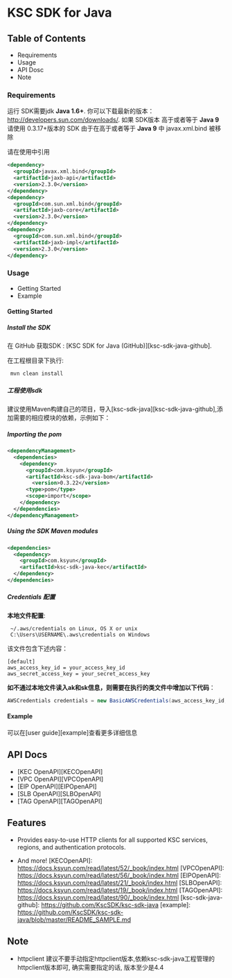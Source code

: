 # KSC SDK for Java 

## Table of Contents
* Requirements
* Usage
* API Dosc
* Note

### Requirements ###
运行 SDK需要jdk **Java 1.6+**. 你可以下载最新的版本： http://developers.sun.com/downloads/.
如果 SDK版本 高于或者等于 **Java 9** 请使用 0.3.17+版本的 SDK 
由于在高于或者等于 **Java 9** 中 javax.xml.bind 被移除 

请在使用中引用
```xml
<dependency>
  <groupId>javax.xml.bind</groupId>
  <artifactId>jaxb-api</artifactId>
  <version>2.3.0</version>
</dependency>
<dependency>
  <groupId>com.sun.xml.bind</groupId>
  <artifactId>jaxb-core</artifactId>
  <version>2.3.0</version>
</dependency>
<dependency>
  <groupId>com.sun.xml.bind</groupId>
  <artifactId>jaxb-impl</artifactId>
  <version>2.3.0</version>
</dependency>
```

### Usage ###
* Getting Started
* Example

#### Getting Started ####

##### Install the SDK #####
在 GitHub 获取SDK : [KSC SDK for Java (GitHub)][ksc-sdk-java-github].

在工程根目录下执行:
```sh
 mvn clean install
 ```
 
##### 工程使用sdk #####

建议使用Maven构建自己的项目，导入[ksc-sdk-java][ksc-sdk-java-github],添加需要的相应模块的依赖，示例如下：

##### Importing the pom #####

```xml
<dependencyManagement>
  <dependencies>
    <dependency>
      <groupId>com.ksyun</groupId>
	  <artifactId>ksc-sdk-java-bom</artifactId>
        <version>0.3.22</version>
	  <type>pom</type>
      <scope>import</scope>
    </dependency>
  </dependencies>
</dependencyManagement>
```


##### Using the SDK Maven modules #####

```xml
<dependencies>
  <dependency>
    <groupId>com.ksyun</groupId>
	<artifactId>ksc-sdk-java-kec</artifactId>
  </dependency>
</dependencies>
```

##### Credentials 配置 #####

**本地文件配置**:
```
 ~/.aws/credentials on Linux, OS X or unix
 C:\Users\USERNAME\.aws\credentials on Windows
```
该文件包含下述内容：

```
[default]
aws_access_key_id = your_access_key_id
aws_secret_access_key = your_secret_access_key
```

**如不通过本地文件读入ak和sk信息，则需要在执行的类文件中增加以下代码**：

```java
AWSCredentials credentials = new BasicAWSCredentials(aws_access_key_id, aws_secret_access_key);
```

#### Example ####
可以在[user guide][example]查看更多详细信息
## API Docs ##

* [KEC OpenAPI][KECOpenAPI]
* [VPC OpenAPI][VPCOpenAPI]
* [EIP OpenAPI][EIPOpenAPI]
* [SLB OpenAPI][SLBOpenAPI]
* [TAG OpenAPI][TAGOpenAPI]


## Features

* Provides easy-to-use HTTP clients for all supported KSC services, regions, and authentication
    protocols.

* And more!
[KECOpenAPI]: https://docs.ksyun.com/read/latest/52/_book/index.html
[VPCOpenAPI]: https://docs.ksyun.com/read/latest/56/_book/index.html
[EIPOpenAPI]: https://docs.ksyun.com/read/latest/21/_book/index.html
[SLBOpenAPI]: https://docs.ksyun.com/read/latest/19/_book/index.html
[TAGOpenAPI]: https://docs.ksyun.com/read/latest/90/_book/index.html 
[ksc-sdk-java-github]: https://github.com/KscSDK/ksc-sdk-java
[example]: https://github.com/KscSDK/ksc-sdk-java/blob/master/README_SAMPLE.md

## Note

* httpclient 建议不要手动指定httpclient版本,依赖ksc-sdk-java工程管理的httpclient版本即可, 确实需要指定的话, 版本至少是4.4


